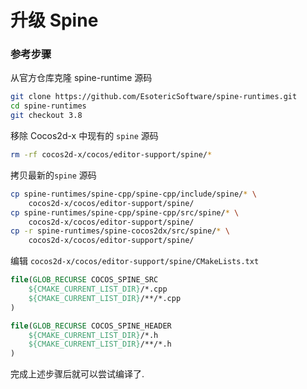 # 升级 Spine 


### 参考步骤

从官方仓库克隆 spine-runtime 源码

```bash
git clone https://github.com/EsotericSoftware/spine-runtimes.git
cd spine-runtimes
git checkout 3.8
```

移除 Cocos2d-x 中现有的 `spine` 源码 

```bash
rm -rf cocos2d-x/cocos/editor-support/spine/*
```

拷贝最新的`spine` 源码

```bash
cp spine-runtimes/spine-cpp/spine-cpp/include/spine/* \
    cocos2d-x/cocos/editor-support/spine/
cp spine-runtimes/spine-cpp/spine-cpp/src/spine/* \
    cocos2d-x/cocos/editor-support/spine/
cp -r spine-runtimes/spine-cocos2dx/src/spine/* \
    cocos2d-x/cocos/editor-support/spine/
```

编辑 `cocos2d-x/cocos/editor-support/spine/CMakeLists.txt`

```cmake
file(GLOB_RECURSE COCOS_SPINE_SRC
    ${CMAKE_CURRENT_LIST_DIR}/*.cpp
    ${CMAKE_CURRENT_LIST_DIR}/**/*.cpp
)

file(GLOB_RECURSE COCOS_SPINE_HEADER
    ${CMAKE_CURRENT_LIST_DIR}/*.h
    ${CMAKE_CURRENT_LIST_DIR}/**/*.h
)
```

完成上述步骤后就可以尝试编译了. 